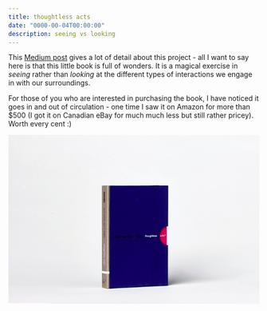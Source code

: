 ```yaml
---
title: thoughtless acts
date: "0000-00-04T00:00:00"
description: seeing vs looking
---
```


This <a href="https://blog.interactivethings.com/thoughtless-acts-962a824bb0b5" target="_blank">Medium post</a> gives a lot of detail about this project - all I want to say here is that this little book is full of wonders. It is a magical exercise in *seeing* rather than *looking* at the different types of interactions we engage in with our surroundings.

For those of you who are interested in purchasing the book, I have noticed it goes in and out of circulation - one time I saw it on Amazon for more than $500 (I got it on Canadian eBay for much much less but still rather pricey). Worth every cent :)

![altcaption](1.png)

